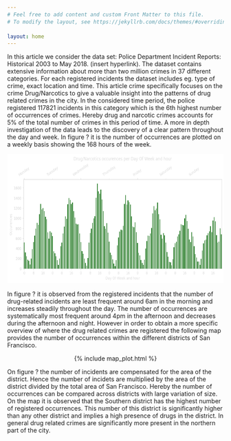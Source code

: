 ```yaml
---
# Feel free to add content and custom Front Matter to this file.
# To modify the layout, see https://jekyllrb.com/docs/themes/#overriding-theme-defaults

layout: home
---
```

<meta http-equiv='cache-control' content='no-cache'> 
<meta http-equiv='expires' content='0'> 
<meta http-equiv='pragma' content='no-cache'>

In this article we consider the data set: Police Department Incident Reports: Historical 2003 to May 2018. (insert hyperlink). The dataset contains extensive information about more than two million crimes in 37 different categories. For each registered incidents the dataset includes eg. type of crime, exact location and time. This article crime specifically focuses on the crime Drug/Narcotics to give a valuable insight into the patterns of drug related crimes in the city. 
In the considered time period, the police registered 117821 incidents in this category which is the 6th highest number of occurrences of crimes. Hereby drug and narcotic crimes accounts for 5% of the total number of crimes in this period of time. 
A more in depth investigation of the data leads to the discovery of a clear pattern throughout the day and week. In figure ? it is the number of occurrences are plotted on a weekly basis showing the 168 hours of the week.  

<p align="center">
    <img src="/figures/timeseries_plot.png" width="600" height="300">
</p>

In figure ? it is observed from the registered incidents that the number of drug-related incidents are least frequent around 6am in the morning and increases steadily throughout the day. The number of occurrences are systematically most frequent around 4pm in the afternoon and decreases during the afternoon and night. 
However in order to obtain a more specific overview of where the drug related crimes are registered the following map provides the number of occurrences within the different districts of San Francisco. 

<p align="center">
    {% include map_plot.html %}
</p>

On figure ? the number of incidents are compensated for the area of the district. Hence the number of incidets are multiplied by the area of the district divided by the total area of San Francisco. Hereby the number of occurrences can be compared across districts with large variation of size. On the map it is observed that the Southern district has the highest number of registered occurrences. This number of this district is significantly higher than any other district and implies a high presence of drugs in the district. In general drug related crimes are significantly more present in the northern part of the city. 